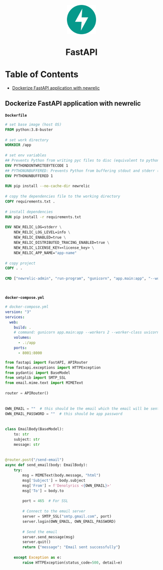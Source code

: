 <div align="center">
  <a href="https://fastapi.tiangolo.com/">
    <img height="96" width="96" alt="fastapi" src="../logos/fastapi.svg"/>
  </a>
  <h1>FastAPI</h1>
</div>

# Table of Contents

- [Dockerize FastAPI application with newrelic](#dockerize-fastapi-application-with-newrelic)

## Dockerize FastAPI application with newrelic

**`Dockerfile`**

```Dockerfile
# set base image (host OS)
FROM python:3.8-buster

# set work directory
WORKDIR /app

# set env variables
## Prevents Python from writing pyc files to disc (equivalent to python -B)
ENV PYTHONDONTWRITEBYTECODE 1
## PYTHONUNBUFFERED: Prevents Python from buffering stdout and stderr (equivalent to python -u)
ENV PYTHONUNBUFFERED 1

RUN pip install --no-cache-dir newrelic

# copy the dependencies file to the working directory
COPY requirements.txt .

# install dependencies
RUN pip install -r requirements.txt

ENV NEW_RELIC_LOG=stderr \
    NEW_RELIC_LOG_LEVEL=info \
    NEW_RELIC_ENABLED=true \
    NEW_RELIC_DISTRIBUTED_TRACING_ENABLED=true \
    NEW_RELIC_LICENSE_KEY=<license_key> \
    NEW_RELIC_APP_NAME="app-name"

# copy project
COPY . .

CMD ["newrelic-admin", "run-program", "gunicorn", "app.main:app", "--workers 2", "--worker-class", "uvicorn.workers.UvicornWorker", "--bind", "0.0.0.0"]
```

<br>

**`docker-compose.yml`**

```yml
# docker-compose.yml
version: "3"
services:
  web:
    build: .
    # command: gunicorn app.main:app --workers 2 --worker-class uvicorn.workers.UvicornWorker --bind 0.0.0.0
    volumes:
      - .:/app
    ports:
      - 8001:8000
```


```python
from fastapi import FastAPI, APIRouter
from fastapi.exceptions import HTTPException
from pydantic import BaseModel
from smtplib import SMTP_SSL
from email.mime.text import MIMEText

router = APIRouter()


OWN_EMAIL = ""  # this should be the email which the email will be sent from
OWN_EMAIL_PASSWORD = ""  # this should be app password


class EmailBody(BaseModel):
    to: str
    subject: str
    message: str


@router.post("/send-email")
async def send_email(body: EmailBody):
    try:
        msg = MIMEText(body.message, "html")
        msg['Subject'] = body.subject
        msg['From'] = f'Denolyrics <{OWN_EMAIL}>'
        msg['To'] = body.to

        port = 465  # For SSL

        # Connect to the email server
        server = SMTP_SSL("smtp.gmail.com", port)
        server.login(OWN_EMAIL, OWN_EMAIL_PASSWORD)

        # Send the email
        server.send_message(msg)
        server.quit()
        return {"message": "Email sent successfully"}

    except Exception as e:
        raise HTTPException(status_code=500, detail=e)
```